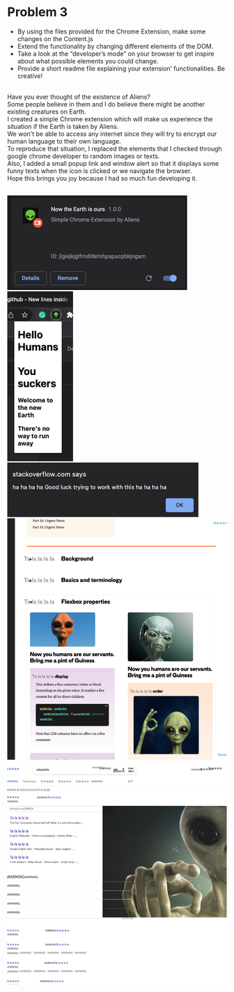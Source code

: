 # Problem 3

- By using the files provided for the Chrome Extension, make some changes on the Content.js
- Extend the functionality by changing different elements of the DOM. 
- Take a look at the “developer’s mode” on your browser to get inspire about what possible elements you could change. 
- Provide a short readme file explaining your extension’ functionalities. Be creative!


<br />
Have you ever thought of the existence of Aliens?
<br />
Some people believe in them and I do believe there might be another existing creatures on Earth.
<br />
I created a simple Chrome extension which will make us experience the situation if the Earth is taken by Aliens.
<br />
We won't be able to access any internet since they will try to encrypt our human language to their own language.
<br />
To reproduce that situation, I replaced the elements that I checked through google chrome developer to random images or texts.
<br />
Also, I added a small popup link and window alert so that it displays some funny texts when the icon is clicked or we navigate the browser.
<br /> 
Hope this brings you joy because I had so much fun developing it.
<br /> 
<br /> 


![Sketch](/images/ext1.png) ![Sketch](/images/ext2.png)
![Sketch](/images/ext3.png)
![Sketch](/images/ext4.png)
![Sketch](/images/ext5.png)

